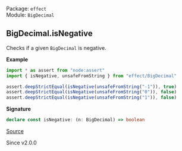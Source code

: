 Package: `effect`<br />
Module: `BigDecimal`<br />

## BigDecimal.isNegative

Checks if a given `BigDecimal` is negative.

**Example**

```ts
import * as assert from "node:assert"
import { isNegative, unsafeFromString } from "effect/BigDecimal"

assert.deepStrictEqual(isNegative(unsafeFromString("-1")), true)
assert.deepStrictEqual(isNegative(unsafeFromString("0")), false)
assert.deepStrictEqual(isNegative(unsafeFromString("1")), false)
```

**Signature**

```ts
declare const isNegative: (n: BigDecimal) => boolean
```

[Source](https://github.com/Effect-TS/effect/tree/main/packages/effect/src/BigDecimal.ts#L1110)

Since v2.0.0
